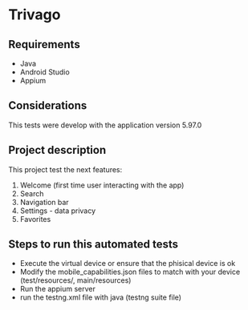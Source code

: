 # Trivago
## Requirements
<ul>
  <li>Java</li>
  <li>Android Studio</li>
  <li>Appium</li>
</ul>

## Considerations
This tests were develop with the application version 5.97.0

## Project description
This project test the next features:
<ol>
  <li>Welcome (first time user interacting with the app)</li>
  <li>Search</li>
  <li>Navigation bar</li>
  <li>Settings - data privacy</li>
  <li>Favorites</li>
</ol>

## Steps to run this automated tests
<ul>
  <li>Execute the virtual device or ensure that the phisical device is ok</li>
  <li>Modify the mobile_capabilities.json files to match with your device (test/resources/, main/resources)</li>
  <li>Run the appium server</li>
  <li>run the testng.xml file with java (testng suite file)</li>
</ul>
